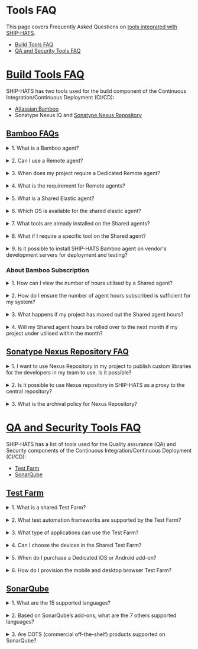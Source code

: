 # Tools FAQ

This page covers Frequently Asked Questions on [tools integrated with SHIP-HATS](https://docs.developer.tech.gov.sg/docs/ship-hats-documentation/#/architecture-diagram).

- [Build Tools FAQ](#build-tools-faq)
- [QA and Security Tools FAQ](#qa-and-security-tools-faq)

# [Build Tools FAQ](#build-tools-faq)

SHIP-HATS has two tools used for the build component of the Continuous Integration/Continuous Deployment (CI/CD): 
- [Atlassian Bamboo](#bamboo-faq)
- Sonatype Nexus IQ and [Sonatype Nexus Repository](#sonatype-nexus-repository-faq)

## [Bamboo FAQs](#bamboo-faq)

<details>
  <summary> 1. What is a Bamboo agent?</summary>

A Bamboo agent is a service that allows to run job builds. There are different types of agents: remote, shared, local and elastic agents. For more information on agents, refer to [Agents and Capabilities on Atlassian.](https://confluence.atlassian.com/bamboo/agents-and-capabilities-289277114.html)

  </details>
<br>
<details>
  <summary>2. Can I use a Remote agent?</summary>

A <a href="https://confluence.atlassian.com/confeval/development-tools-evaluator-resources/bamboo/bamboo-remote-agents-and-local-agents">Remote agent</a> requires hosting, agent installation and/or VPN installation (if required). Registration of Remote agent is subjected to approval by SHIP-HATS team. Please send a service request via SHIP-HATS service desk for registration of Remote agent.
  
  </details>
<br>
<details>
  <summary>3. When does my project require a Dedicated Remote agent?</summary>

If your build job needs to connect back to your own resources or run parallel job, you can consider adding a Dedicated Remote agent.For more information, refer to [dedicating an agent](https://confluence.atlassian.com/bamboo/dedicating-an-agent-629015108.html).
  
  </details>
<br>
<details>
  <summary>4. What is the requirement for Remote agents?</summary>
  
Agency must ensure the Remote agents are clean and secure before SHIP-HATS approves the registration with Bamboo server.

To setup Remote Bamboo agents, please refer to this [guide](https://confluence.ship.gov.sg/display/SHIP/Installing+Remote+Agent). This page is on SHIP-HATS confluence. Please log in to the account to access.

To ensure that Remote agents are clean and secure, refer to [securing your Remote agents](https://confluence.atlassian.com/bamboo/securing-your-remote-agents-289277197.html). This page is on SHIP-HATS confluence. Please log in to the account to access.
  </details>
<br>
<details>
  <summary>5. What is a Shared Elastic agent? </summary>

A Shared Elastic agent is an on-demand Windows or Linux agent launched by Bamboo within SHIP&#39;s network to execute pipeline tasks. To leverage on elastic agent, Agency must specify the required capabilities and SHIP-HATS team will assign an agent that matches the required capabilities, if available.

SHIP-HATS does not offer Mac OS agent as of now.

For more information on specifying required capabilities, refer to [Bamboo agent registration process](https://confluence.ship.gov.sg/display/SHIP/Bamboo+Agent+Registration+Process). This page is on SHIP-HATS confluence. Please log in to the account to access.
  </details>
<br>
<details>
  <summary>6. Which OS is available for the shared elastic agent?</summary>
  
Though MS Windows and Linux support, we recommend Linux as MS Window agents are quite heavy and would utilise a hefty load of Shared agent hours. We recommend the Agency subscribe to Remote agent if they choose MS Window agents.
  </details>
<br>
<details>
  <summary>7. What tools are already installed on the Shared agents?</summary>

Refer to [SHIP Bamboo Elastic Agent for SHIP Users.](https://confluence.ship.gov.sg/display/SHIP/SHIP+Bamboo+Elastic+Agent+for+SHIP+Users) This page is on SHIP-HATS confluence. Please log in to the account to access.
  </details>
<br>
<details>
  <summary>8. What if I require a specific tool on the Shared agent?</summary>

Submit your requests <a href="https://go.gov.sg/she"> here.</a>
  </details>
<br>
<details>
  <summary>9. Is it possible to install SHIP-HATS Bamboo agent on vendor's development servers for deployment and testing?</summary><br>

No, however, vendor can set up a Remote Bamboo agent. For this option, the Agency would require to add-on Dedicated Remote agent.
  </details>

### About Bamboo Subscription

<details>
  <summary>1. How can I view the number of hours utilised by a Shared agent?</summary>

Subscription Administrator (SA) and Project Administrator (PA) may connect to the SHIP-HATS OpenVPN and log in to [SHIP-HATS portal](http://www.ship.gov.sg/) to view the subscription's utilisation of Shared agent hours.
  </details>
<br>
<details>
  <summary>2. How do I ensure the number of agent hours subscribed is sufficient for my system?</summary>

Agency can monitor through [SHIP-HATS portal](http://www.ship.gov.sg/) after subscribing to the service platform. Agency can purchase additional Shared agent hours as add-ons based on project requirements.
  </details>
<br>
<details>
  <summary>3. What happens if my project has maxed out the Shared agent hours?</summary>

The SA and PA would receive an email notification when utilisation have reached 90% of the total number of Shared agent hours. Projects that exceed the Shared agent hours will be charged at 100 SGD per block of 100 Shared agent hours automatically. At the start of every month, the Shared agent hours will be reset to its initial subscription quota.
  </details>
<br>
<details>
  <summary>4. Will my Shared agent hours be rolled over to the next month if my project under utilised within the month?</summary>

No. The number of Shared agent hours will reset on every 1st of the month.
  </details>

## [Sonatype Nexus Repository FAQ](#sonatype-nexus-repository-faq)

<details>
  <summary>1. I want to use Nexus Repository in my project to publish custom libraries for the developers in my team to use. Is it possible?</summary>

SHIP-HATS users can request to create a private hosted repository in Nexus Repository to host their custom libraries by raising a [service request](https://jira.ship.gov.sg/servicedesk/customer/portal/11). 
  </details>
<br>
<details>
  <summary>2. Is it possible to use Nexus repository in SHIP-HATS as a proxy to the central repository?</summary>

Yes, it is possible to use Nexus Repository in SHIP-HATS as proxy to the central repository. 
  </details>
<br>
<details>
  <summary>3. What is the archival policy for Nexus Repository?</summary>

All Artifacts will be deleted 180 days from the date of creation. 
  </details>

# [QA and Security Tools FAQ](#qa-and-security-tools-faq)

SHIP-HATS has a list of tools used for the Quality assurance (QA) and Security components of the Continuous Integration/Continuous Deployment (CI/CD): 

- [Test Farm](#test-farm) 
- [SonarQube](#sonarqube) 

## [Test Farm](#test-farm) 

<details>
  <summary>1. What is a shared Test Farm?</summary><br>

It is a cloud-based mobile devices test platform which allows testing of Android and iOS mobile applications or mobile browsers on real device. It allows the user to run test automation on multiple devices in parallel. Since it is a shared Test Farm, your test will be added to a queue system if all the resources are not available at the time of request.Refer [here](https://sgdcs.sgnet.gov.sg/sites/tech/hats/SitePages/Green%20HATS.aspx) for the automated testing framework supported.  
  </details>
<br>
<details>
  <summary>2. What test automation frameworks are supported by the Test Farm?</summary>

SHIP-HATS support [Appium](https://appium.io/) based open source framework like [Robot Framework](https://robotframework.org/) and  any other testing frameworks that can work with Appium server. 
  </details>
<br>
<details>
  <summary>3. What type of applications can use the Test Farm?</summary>

Any internet or intranet facing application that can be exposed to the internet for testing can use the Test Farm. 
  </details>
<br>
<details>
  <summary>4. Can I choose the devices in the Shared Test Farm?</summary>
Users can pre-book the mobile devices based on OS, brand or model before running their tests by sending an enquiry to enquiries_ENP@tech.gov.sg. The number of devices that agency can book depends on their subscription quota. The test will be executed on the booked mobile devices that agency specifies. 
  </details>
<br>
<details>
  <summary>5. When do I purchase a Dedicated iOS or Android add-on?</summary>

If you wish to avoid queueing, you can subscribe to Dedicated iOS and Android add-on. Public officers can refer to the [pricing](https://sgdcs.sgnet.gov.sg/sites/IDA-GoSync/gdspdd-ai/ship/_layouts/15/start.aspx#/SitePages/Pricing.aspx). 
  </details>
<br>
<details>
  <summary>6. How do I provision the mobile and desktop browser Test Farm?</summary>

Agencies are required to raise a [service request](https://jira.ship.gov.sg/servicedesk/customer/portal/11) to request access to the Test Farm. 
  </details>
  
## [SonarQube](#sonarqube) 

<details>
  <summary>1. What are the 15 supported languages?</summary>

Java, JavaScript, C#, TypeScript, Kotlin, Ruby, Go, Scala, Flex, Python, PHP, HTML, CSS, XML, VB.NET. 
Do take note that there is no restriction of lines of code and number of applications. 
  </details>
<br>
<details>
  <summary>2. Based on SonarQube’s add-ons, what are the 7 others supported languages?</summary>

C, C++, Obj-C, Swift, ABAP, T-SQL, PL/SQL are supported. Public officers can refer to the [pricing](https://sgdcs.sgnet.gov.sg/sites/IDA-GoSync/gdspdd-ai/ship/_layouts/15/start.aspx#/SitePages/Pricing.aspx) for the add-ons.  
  </details>
<br>
<details>
  <summary>3. Are COTS (commercial off-the-shelf) products supported on SonarQube?</summary>

Yes. SonarQube can scan for any customisation that the COTS product supports.       
Example: Configuration files in XML or Javascript/ Java or plugins written in Java or Python.
  </details>
